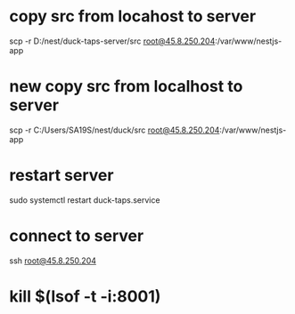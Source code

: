 # copy src from locahost to server
scp -r D:/nest/duck-taps-server/src root@45.8.250.204:/var/www/nestjs-app

# new copy src from localhost to server
scp -r C:/Users/SA19S/nest/duck/src root@45.8.250.204:/var/www/nestjs-app

# restart server
sudo systemctl restart duck-taps.service

# connect to server
ssh root@45.8.250.204

# kill $(lsof -t -i:8001)

